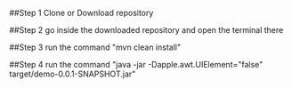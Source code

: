 ##Step 1
Clone or Download repository

##Step 2
go inside the downloaded repository and open the terminal there

##Step 3
run the command "mvn clean install"

##Step 4
run the command "java -jar -Dapple.awt.UIElement="false" target/demo-0.0.1-SNAPSHOT.jar"


